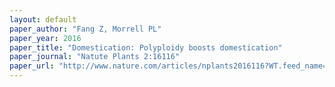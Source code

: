 ```yaml
---
layout: default
paper_author: "Fang Z, Morrell PL"
paper_year: 2016
paper_title: "Domestication: Polyploidy boosts domestication"
paper_journal: "Natute Plants 2:16116"
paper_url: "http://www.nature.com/articles/nplants2016116?WT.feed_name=subjects_genetics"
---
```

